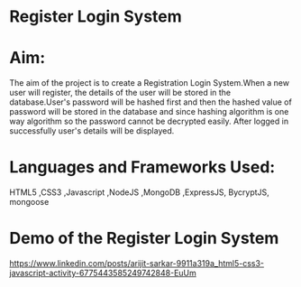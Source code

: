 # Register Login System

# Aim:
The aim of the project is to create a Registration Login System.When a new user will register, the details of the user will be stored in the database.User's password will be hashed first and then the hashed value of password will be stored in the database and since hashing algorithm is one way algorithm so the password cannot be decrypted easily.
After logged in successfully user's details will be displayed.


# Languages and Frameworks Used: 
HTML5 ,CSS3 ,Javascript ,NodeJS ,MongoDB ,ExpressJS, BycryptJS, mongoose

# Demo of the Register Login System 
 https://www.linkedin.com/posts/arijit-sarkar-9911a319a_html5-css3-javascript-activity-6775443585249742848-EuUm
